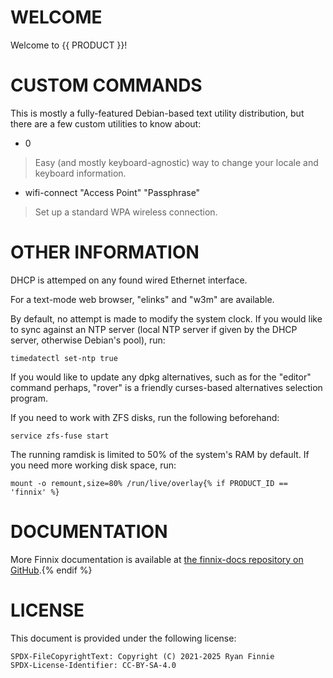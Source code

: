# WELCOME

Welcome to {{ PRODUCT }}!

# CUSTOM COMMANDS

This is mostly a fully-featured Debian-based text utility distribution, but
there are a few custom utilities to know about:

- 0

> Easy (and mostly keyboard-agnostic) way to change your locale and keyboard
> information.

- wifi-connect "Access Point" "Passphrase"

> Set up a standard WPA wireless connection.

# OTHER INFORMATION

DHCP is attemped on any found wired Ethernet interface.

For a text-mode web browser, "elinks" and "w3m" are available.

By default, no attempt is made to modify the system clock. If you would like to
sync against an NTP server (local NTP server if given by the DHCP server,
otherwise Debian's pool), run:

    timedatectl set-ntp true

If you would like to update any dpkg alternatives, such as for the "editor"
command perhaps, "rover" is a friendly curses-based alternatives selection
program.

If you need to work with ZFS disks, run the following beforehand:

    service zfs-fuse start

The running ramdisk is limited to 50% of the system's RAM by default. If you
need more working disk space, run:

    mount -o remount,size=80% /run/live/overlay{% if PRODUCT_ID == 'finnix' %}

# DOCUMENTATION

More Finnix documentation is available at [the finnix-docs repository on
GitHub](https://github.com/finnix/finnix-docs).{% endif %}

# LICENSE

This document is provided under the following license:

    SPDX-FileCopyrightText: Copyright (C) 2021-2025 Ryan Finnie
    SPDX-License-Identifier: CC-BY-SA-4.0
